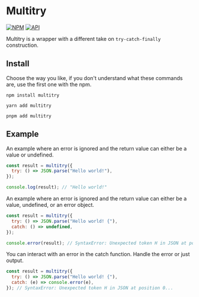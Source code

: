 # Multitry

[![NPM](https://img.shields.io/npm/v/multitry.svg?style=&labelColor=cc3534&color=gray&label=NPM)][NPMURL]
[![API](https://img.shields.io/badge/API-3178C6.svg)][APIURL]

[NPMURL]: https://npmjs.org/package/multitry
[APIURL]: https://mineejo.github.io/multitry/

Multitry is a wrapper with a different take on `try-catch-finally` construction.

## Install

Choose the way you like, if you don't understand what these commands are, use the first one with the npm.

```shell
npm install multitry
```

```shell
yarn add multitry
```

```shell
pnpm add multitry
```

## Example

An example where an error is ignored and the return value can either be a value or undefined.

```js
const result = multitry({
  try: () => JSON.parse("Hello world!"),
});

console.log(result); // "Hello world!"
```

An example where an error is ignored and the return value can either be a value, undefined, or an error object.

```js
const result = multitry({
  try: () => JSON.parse("Hello world! {"),
  catch: () => undefined,
});

console.error(result); // SyntaxError: Unexpected token H in JSON at position 0...
```

You can interact with an error in the catch function. Handle the error or just output.

```js
const result = multitry({
  try: () => JSON.parse("Hello world! {"),
  catch: (e) => console.error(e),
}); // SyntaxError: Unexpected token H in JSON at position 0...
```
